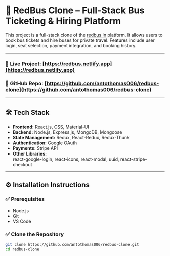 # 🚌 RedBus Clone – Full-Stack Bus Ticketing & Hiring Platform

This project is a full-stack clone of the [redbus.in](https://www.redbus.in) platform. It allows users to book bus tickets and hire buses for private travel. Features include user login, seat selection, payment integration, and booking history.

---

### 🔗 Live Project: [https://redbus.netlify.app](https://redbus.netlify.app)  
### 🔗 GitHub Repo: [https://github.com/antothomas006/redbus-clone](https://github.com/antothomas006/redbus-clone)

---

## 🛠 Tech Stack

- **Frontend:** React.js, CSS, Material-UI  
- **Backend:** Node.js, Express.js, MongoDB, Mongoose  
- **State Management:** Redux, React-Redux, Redux-Thunk  
- **Authentication:** Google OAuth  
- **Payments:** Stripe API  
- **Other Libraries:**  
  react-google-login, react-icons, react-modal, uuid, react-stripe-checkout

---

## ⚙️ Installation Instructions

### ✅ Prerequisites
- Node.js  
- Git  
- VS Code

### ✅ Clone the Repository

```bash
git clone https://github.com/antothomas006/redbus-clone.git
cd redbus-clone
